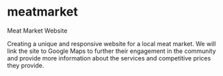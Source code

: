 # meatmarket
Meat Market Website

Creating a unique and responsive website for a local meat market. 
We will link the site to Google Maps to further their engagement in the community and provide more information about the services and competitive prices they provide. 
